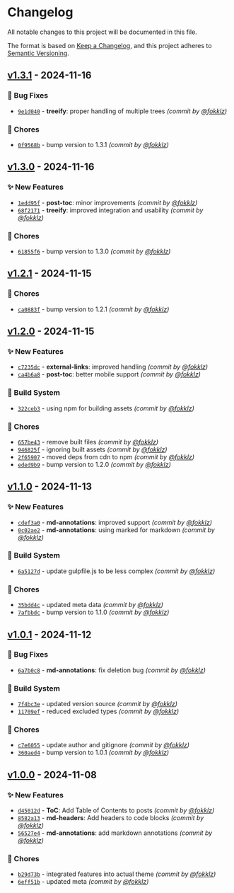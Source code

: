 # Changelog
All notable changes to this project will be documented in this file.

The format is based on [Keep a Changelog](https://keepachangelog.com/en/1.0.0/),
and this project adheres to [Semantic Versioning](https://semver.org/spec/v2.0.0.html).

## [v1.3.1] - 2024-11-16
### :bug: Bug Fixes
- [`9e1d040`](https://github.com/fokklz/ghost-techy/commit/9e1d0405b1fbda3ee321f691ef7e1e17069d0950) - **treeify**: proper handling of multiple trees *(commit by [@fokklz](https://github.com/fokklz))*

### :wrench: Chores
- [`0f9568b`](https://github.com/fokklz/ghost-techy/commit/0f9568b55dd2d7ee5304978ce9a0e3d0f78913a8) - bump version to 1.3.1 *(commit by [@fokklz](https://github.com/fokklz))*


## [v1.3.0] - 2024-11-16
### :sparkles: New Features
- [`1edd95f`](https://github.com/fokklz/ghost-techy/commit/1edd95f5bf496d6d29f63f44184caf01fa9d8708) - **post-toc**: minor improvements *(commit by [@fokklz](https://github.com/fokklz))*
- [`68f2171`](https://github.com/fokklz/ghost-techy/commit/68f21716648b50dead9a072a5af41236d1c3147b) - **treeify**: improved integration and usability *(commit by [@fokklz](https://github.com/fokklz))*

### :wrench: Chores
- [`61855f6`](https://github.com/fokklz/ghost-techy/commit/61855f69bac5d2f4a8484521c69aa3aab9c2987e) - bump version to 1.3.0 *(commit by [@fokklz](https://github.com/fokklz))*


## [v1.2.1] - 2024-11-15
### :wrench: Chores
- [`ca0883f`](https://github.com/fokklz/ghost-techy/commit/ca0883f447a002a1500fa4e6b9848ef9065a13c0) - bump version to 1.2.1 *(commit by [@fokklz](https://github.com/fokklz))*


## [v1.2.0] - 2024-11-15
### :sparkles: New Features
- [`c7235dc`](https://github.com/fokklz/ghost-techy/commit/c7235dc234c5e0f6d95feebcabe8e80252ac7cbc) - **external-links**: improved handling *(commit by [@fokklz](https://github.com/fokklz))*
- [`ca4b6a8`](https://github.com/fokklz/ghost-techy/commit/ca4b6a8ac8bc5d8daf5ffd8355fcb77cd1ccec7e) - **post-toc**: better mobile support *(commit by [@fokklz](https://github.com/fokklz))*

### :construction_worker: Build System
- [`322ceb3`](https://github.com/fokklz/ghost-techy/commit/322ceb30d06a1ea73a4bcf9c60c2212b145eabda) - using npm for building assets *(commit by [@fokklz](https://github.com/fokklz))*

### :wrench: Chores
- [`657be43`](https://github.com/fokklz/ghost-techy/commit/657be43ea7062022082ad6bf64aa4d6acf05bae8) - remove built files *(commit by [@fokklz](https://github.com/fokklz))*
- [`946825f`](https://github.com/fokklz/ghost-techy/commit/946825fc89bac6b14313ee36f9ac95d8a760a9b9) - ignoring built assets *(commit by [@fokklz](https://github.com/fokklz))*
- [`2f65907`](https://github.com/fokklz/ghost-techy/commit/2f65907e4e973f32992b84944656f63b402cbfb9) - moved deps from cdn to npm *(commit by [@fokklz](https://github.com/fokklz))*
- [`eded9b9`](https://github.com/fokklz/ghost-techy/commit/eded9b9ec2c825648e2c9ef83d517acc14a72f5b) - bump version to 1.2.0 *(commit by [@fokklz](https://github.com/fokklz))*


## [v1.1.0] - 2024-11-13
### :sparkles: New Features
- [`cdef3a0`](https://github.com/fokklz/ghost-techy/commit/cdef3a02c13c4d5636e48dd5529651a0ce1552fd) - **md-annotations**: improved support *(commit by [@fokklz](https://github.com/fokklz))*
- [`0c02ae2`](https://github.com/fokklz/ghost-techy/commit/0c02ae2e2f74d2b7160c9dacb53007788f12a23c) - **md-annotations**: using marked for markdown *(commit by [@fokklz](https://github.com/fokklz))*

### :construction_worker: Build System
- [`6a5127d`](https://github.com/fokklz/ghost-techy/commit/6a5127d7b6ac9514ccaa875d94fa3b5360983123) - update gulpfile.js to be less complex *(commit by [@fokklz](https://github.com/fokklz))*

### :wrench: Chores
- [`35bdd4c`](https://github.com/fokklz/ghost-techy/commit/35bdd4ccc42756e1be8faf907b0d4eb58e47e134) - updated meta data *(commit by [@fokklz](https://github.com/fokklz))*
- [`7afbbdc`](https://github.com/fokklz/ghost-techy/commit/7afbbdcbb3c09f72b1a23359940dea93b3fbb461) - bump version to 1.1.0 *(commit by [@fokklz](https://github.com/fokklz))*


## [v1.0.1] - 2024-11-12
### :bug: Bug Fixes
- [`6a7b0c8`](https://github.com/fokklz/ghost-techy/commit/6a7b0c8d862e0bc0b3f256e8b89decbb7a152319) - **md-annotations**: fix deletion bug *(commit by [@fokklz](https://github.com/fokklz))*

### :construction_worker: Build System
- [`7f4bc3e`](https://github.com/fokklz/ghost-techy/commit/7f4bc3e8a8d836e120a93cd61285c16d318d9026) - updated version source *(commit by [@fokklz](https://github.com/fokklz))*
- [`11709ef`](https://github.com/fokklz/ghost-techy/commit/11709ef8b3a626c4270e900dfa6cb6f9c09bf3f8) - reduced excluded types *(commit by [@fokklz](https://github.com/fokklz))*

### :wrench: Chores
- [`c7e6055`](https://github.com/fokklz/ghost-techy/commit/c7e605506f5134bc7335827d3b30fdeb4c7d35d0) - update author and gitignore *(commit by [@fokklz](https://github.com/fokklz))*
- [`360aed4`](https://github.com/fokklz/ghost-techy/commit/360aed42aba54d3a69842315a7e724a19d04474b) - bump version to 1.0.1 *(commit by [@fokklz](https://github.com/fokklz))*


## [v1.0.0] - 2024-11-08
### :sparkles: New Features
- [`d45012d`](https://github.com/fokklz/ghost-techy/commit/d45012d490864ecaa8ec290e7446b6001dcf3457) - **ToC**: Add Table of Contents to posts *(commit by [@fokklz](https://github.com/fokklz))*
- [`8582a13`](https://github.com/fokklz/ghost-techy/commit/8582a134c30f0ba152ba3e1dbdbbee8da413a50a) - **md-headers**: Add headers to code blocks *(commit by [@fokklz](https://github.com/fokklz))*
- [`56527e4`](https://github.com/fokklz/ghost-techy/commit/56527e43b394b8ec37dd8f2795745ea634ccab0d) - **md-annotations**: add markdown annotations *(commit by [@fokklz](https://github.com/fokklz))*

### :wrench: Chores
- [`b29d73b`](https://github.com/fokklz/ghost-techy/commit/b29d73b3f2fe306ebe0d4b4b4a0904b8ff754100) - integrated features into actual theme *(commit by [@fokklz](https://github.com/fokklz))*
- [`6eff51b`](https://github.com/fokklz/ghost-techy/commit/6eff51b1facecff71f7398976bb42ac886120019) - updated meta *(commit by [@fokklz](https://github.com/fokklz))*

[v1.0.0]: https://github.com/fokklz/ghost-techy/compare/v0.0.0...v1.0.0
[v1.0.1]: https://github.com/fokklz/ghost-techy/compare/v1.0.0...v1.0.1
[v1.1.0]: https://github.com/fokklz/ghost-techy/compare/v1.0.1...v1.1.0
[v1.2.0]: https://github.com/fokklz/ghost-techy/compare/v1.1.0...v1.2.0
[v1.2.1]: https://github.com/fokklz/ghost-techy/compare/v1.2.0...v1.2.1
[v1.3.0]: https://github.com/fokklz/ghost-techy/compare/v1.2.1...v1.3.0
[v1.3.1]: https://github.com/fokklz/ghost-techy/compare/v1.3.0...v1.3.1

